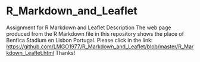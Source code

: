 # R_Markdown_and_Leaflet
Assignment for R Markdown and Leaflet
Description
The web page produced from the R Markdown file in this repository shows the place of Benfica Stadium en Lisbon Portugal.
Please click in the link: https://github.com/LMGO1977/R_Markdown_and_Leaflet/blob/master/R_Markdown_Leaflet.html
Thanks!
